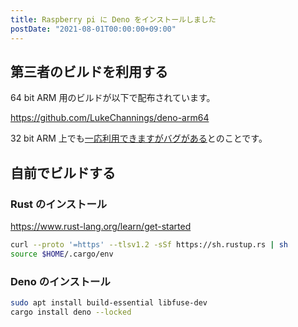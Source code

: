 ```yaml
---
title: Raspberry pi に Deno をインストールしました
postDate: "2021-08-01T00:00:00+09:00"
---
```


## 第三者のビルドを利用する

64 bit ARM 用のビルドが以下で配布されています。

<https://github.com/LukeChannings/deno-arm64>

32 bit ARM 上でも[一応利用できますがバグがある](https://github.com/LukeChannings/deno-arm64#what-about-32-bit-arm)とのことです。

## 自前でビルドする

### Rust のインストール

<https://www.rust-lang.org/learn/get-started>

```bash
curl --proto '=https' --tlsv1.2 -sSf https://sh.rustup.rs | sh
source $HOME/.cargo/env
```

### Deno のインストール

```bash
sudo apt install build-essential libfuse-dev
cargo install deno --locked
```
